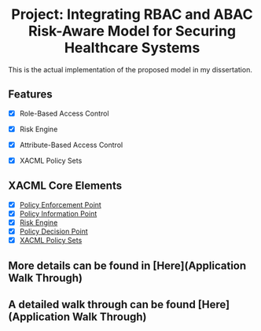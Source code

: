 <h1 style="text-align: center">Project: Integrating RBAC and ABAC Risk-Aware Model for Securing Healthcare Systems</h1>


This is the actual implementation of the proposed model in my dissertation.
## Features

- [X] Role-Based Access Control
- [X] Risk Engine
- [X] Attribute-Based Access Control
- [X] XACML Policy Sets


## XACML Core Elements
- [X] [Policy Enforcement Point](../My_AdRBAC/src/main/java/app/xacml/pep/My_PEP.java)
- [X] [Policy Information Point](../My_AdRBAC/src/main/java/app/xacml/pip/My_PIP.java)
- [X] [Risk Engine](../My_AdRBAC/src/main/java/app/xacml/risk_engine/MyRiskEngine.java)
- [X] [Policy Decision Point](../My_AdRBAC/src/main/java/app/xacml/pdp/My_PDP.java)
- [X] [XACML Policy Sets](../My_AdRBAC/src/main/resources/policySet)

## More details can be found in [Here](Application Walk Through)
## A detailed walk through can be found [Here](Application Walk Through)